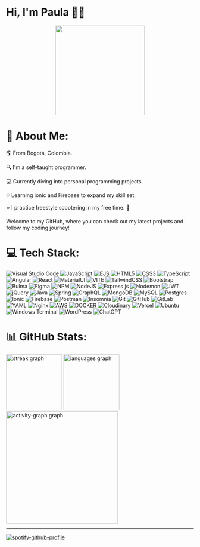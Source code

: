 # Hi, I'm Paula 👋😎

<div align="center">
  <img height="240" src="https://i.pinimg.com/originals/70/4e/f2/704ef2f30564853b5c708ad01a2130f9.gif"  />
</div>

###

# 💫 About Me:
🌎 From Bogotá, Colombia. 

🔍 I'm a self-taught programmer. 

💻 Currently diving into personal programming projects.

💡 Learning ionic and Firebase to expand my skill set.

⭐ I practice freestyle scootering in my free time. 🛴

Welcome to my GitHub, where you can check out my latest projects and follow my coding journey!


# 💻 Tech Stack:
![Visual Studio Code](https://img.shields.io/badge/Visual%20Studio%20Code-0078d7.svg?style=for-the-badge&logo=visual-studio-code&logoColor=white) ![JavaScript](https://img.shields.io/badge/javascript-%23323330.svg?style=for-the-badge&logo=javascript&logoColor=%23F7DF1E) ![EJS](https://img.shields.io/badge/ejs-%23B4CA65.svg?style=for-the-badge&logo=ejs&logoColor=black) ![HTML5](https://img.shields.io/badge/html5-%23E34F26.svg?style=for-the-badge&logo=html5&logoColor=white) ![CSS3](https://img.shields.io/badge/css3-%231572B6.svg?style=for-the-badge&logo=css3&logoColor=white) ![TypeScript](https://img.shields.io/badge/typescript-%23007ACC.svg?style=for-the-badge&logo=typescript&logoColor=white) ![Angular](https://img.shields.io/badge/angular-%23DD0031.svg?style=for-the-badge&logo=angular&logoColor=white) ![React](https://img.shields.io/badge/react-%2320232a.svg?style=for-the-badge&logo=react&logoColor=%2361DAFB) ![MaterialUI](https://img.shields.io/badge/Material%20UI-007FFF?style=for-the-badge&logo=mui&logoColor=white) ![VITE](https://img.shields.io/badge/Vite-B73BFE?style=for-the-badge&logo=vite&logoColor=FFD62E) <!--![Next JS](https://img.shields.io/badge/Next-black?style=for-the-badge&logo=next.js&logoColor=white)--> ![TailwindCSS](https://img.shields.io/badge/tailwindcss-%2338B2AC.svg?style=for-the-badge&logo=tailwind-css&logoColor=white) ![Bootstrap](https://img.shields.io/badge/Bootstrap-563D7C?style=for-the-badge&logo=bootstrap&logoColor=white) ![Bulma](https://img.shields.io/badge/bulma-00D0B1?style=for-the-badge&logo=bulma&logoColor=white) ![Figma](https://img.shields.io/badge/figma-%23F24E1E.svg?style=for-the-badge&logo=figma&logoColor=white) ![NPM](https://img.shields.io/badge/NPM-%23CB3837.svg?style=for-the-badge&logo=npm&logoColor=white) ![NodeJS](https://img.shields.io/badge/node.js-6DA55F?style=for-the-badge&logo=node.js&logoColor=white) ![Express.js](https://img.shields.io/badge/express.js-%23404d59.svg?style=for-the-badge&logo=express&logoColor=%2361DAFB) ![Nodemon](https://img.shields.io/badge/NODEMON-%23323330.svg?style=for-the-badge&logo=nodemon&logoColor=%BBDEAD) ![JWT](https://img.shields.io/badge/JWT-black?style=for-the-badge&logo=JSON%20web%20tokens) ![jQuery](https://img.shields.io/badge/jquery-%230769AD.svg?style=for-the-badge&logo=jquery&logoColor=white) ![Java](https://img.shields.io/badge/java-%23ED8B00.svg?style=for-the-badge&logo=openjdk&logoColor=white) ![Spring](https://img.shields.io/badge/spring-%236DB33F.svg?style=for-the-badge&logo=spring&logoColor=white) ![GraphQL](https://img.shields.io/badge/-GraphQL-E10098?style=for-the-badge&logo=graphql&logoColor=white) ![MongoDB](https://img.shields.io/badge/MongoDB-%234ea94b.svg?style=for-the-badge&logo=mongodb&logoColor=white) ![MySQL](https://img.shields.io/badge/mysql-4479A1.svg?style=for-the-badge&logo=mysql&logoColor=white) ![Postgres](https://img.shields.io/badge/postgres-%23316192.svg?style=for-the-badge&logo=postgresql&logoColor=white) ![Ionic](https://img.shields.io/badge/Ionic-%233880FF.svg?style=for-the-badge&logo=Ionic&logoColor=white) ![Firebase](https://img.shields.io/badge/firebase-a08021?style=for-the-badge&logo=firebase&logoColor=ffcd34) ![Postman](https://img.shields.io/badge/Postman-FF6C37?style=for-the-badge&logo=postman&logoColor=white) ![Insomnia](https://img.shields.io/badge/Insomnia-black?style=for-the-badge&logo=insomnia&logoColor=5849BE) ![Git](https://img.shields.io/badge/git-%23F05033.svg?style=for-the-badge&logo=git&logoColor=white) ![GitHub](https://img.shields.io/badge/github-%23121011.svg?style=for-the-badge&logo=github&logoColor=white) ![GitLab](https://img.shields.io/badge/GitLab-330F63?style=for-the-badge&logo=gitlab&logoColor=white) ![YAML](https://img.shields.io/badge/yaml-%23ffffff.svg?style=for-the-badge&logo=yaml&logoColor=151515) ![Nginx](https://img.shields.io/badge/nginx-%23009639.svg?style=for-the-badge&logo=nginx&logoColor=white) ![AWS](https://img.shields.io/badge/Amazon_AWS-FF9900?style=for-the-badge&logo=amazonaws&logoColor=white) ![DOCKER](https://img.shields.io/badge/Docker-2CA5E0?style=for-the-badge&logo=docker&logoColor=white) ![Cloudinary](https://img.shields.io/badge/Cloudinary-3448C5?style=for-the-badge&logo=Cloudinary&logoColor=white) ![Vercel](https://img.shields.io/badge/vercel-%23000000.svg?style=for-the-badge&logo=vercel&logoColor=white) ![Ubuntu](https://img.shields.io/badge/Ubuntu-E95420?style=for-the-badge&logo=ubuntu&logoColor=white) ![Windows Terminal](https://img.shields.io/badge/Windows%20Terminal-%234D4D4D.svg?style=for-the-badge&logo=windows-terminal&logoColor=white) ![WordPress](https://img.shields.io/badge/WordPress-%23117AC9.svg?style=for-the-badge&logo=WordPress&logoColor=white) ![ChatGPT](https://img.shields.io/badge/chatGPT-74aa9c?style=for-the-badge&logo=openai&logoColor=white)

# 📊 GitHub Stats:

<div align="left">
  <img src="https://streak-stats.demolab.com?user=paulaoorjuela&locale=en&mode=daily&theme=vue-dark&hide_border=true&border_radius=5&order=3" height="150" alt="streak graph"  />
  <img src="https://github-readme-stats.vercel.app/api/top-langs?username=paulaoorjuela&locale=en&hide_title=false&layout=compact&card_width=320&langs_count=8&theme=vue-dark&hide_border=true&order=2" height="150" alt="languages graph"  />
  <img src="https://github-readme-activity-graph.vercel.app/graph?username=paulaoorjuela&radius=16&theme=vue&area=true&order=5&hide_border=true&hide_title=true" height="300" alt="activity-graph graph"  />
</div>

<!--![](https://github-readme-stats.vercel.app/api?username=paulaoorjuela&theme=vue-dark&hide_border=true&include_all_commits=true&count_private=true)
![](https://github-readme-streak-stats.herokuapp.com?user=paulaoorjuela&theme=vue-dark&hide_border=true)
![](https://github-readme-stats.vercel.app/api/top-langs/?username=paulaoorjuela&theme=vue-dark&hide_border=true&include_all_commits=true&count_private=true&layout=compact)-->


<!--## 🏆 GitHub Trophies
![](https://github-profile-trophy.vercel.app/?username=paulaoorjuela&theme=darkhub&no-frame=false&no-bg=true&margin-w=4)-->

<!--### 🔝 Top Contributed Repo
![](https://github-contributor-stats.vercel.app/api?username=paulaoorjuela&limit=5&theme=vue-dark&hide_border=true&combine_all_yearly_contributions=true)-->

---
<!--![Alt text](https://spotify-recently-played-readme.vercel.app/api?user=paulaoorjuela&unique={true|1|on|yes})-->

<!--[![spotify-github-profile](https://spotify-github-profile.kittinanx.com/api/view?uid=paulaoorjuela&cover_image=true&theme=default&show_offline=false&background_color=000000&interchange=true&bar_color=ffffff&bar_color_cover=false)](https://github.com/kittinan/spotify-github-profile)-->

[![spotify-github-profile](https://spotify-github-profile.kittinanx.com/api/view?uid=paulaoorjuela&cover_image=true&theme=novatorem&show_offline=false&background_color=000000&interchange=true&bar_color=ffffff&bar_color_cover=false)](https://github.com/kittinan/spotify-github-profile)



<!-- Proudly created with GPRM ( https://gprm.itsvg.in ) -->
